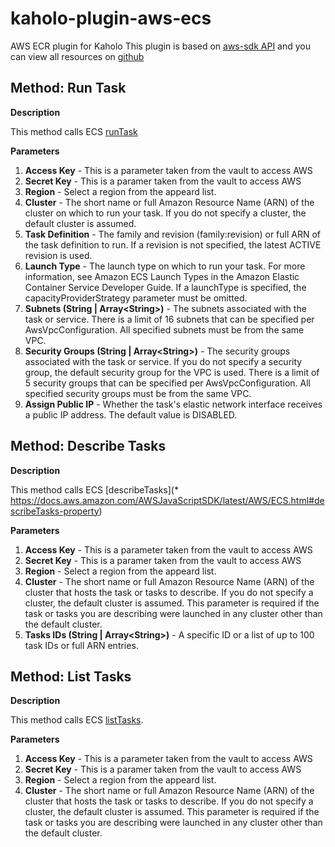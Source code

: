 # kaholo-plugin-aws-ecs
AWS ECR plugin for Kaholo
This plugin is based on [aws-sdk API](https://www.npmjs.com/package/aws-sdk) and you can view all resources on [github](https://github.com/aws/aws-sdk-js)

## Method: Run Task

**Description**

This method calls ECS [runTask](https://docs.aws.amazon.com/AWSJavaScriptSDK/latest/AWS/ECS.html#runTask-property)

**Parameters**
1. **Access Key** - This is a parameter taken from the vault to access AWS
2. **Secret Key** - This is a paramer taken from the vault to access AWS
3. **Region** - Select a region from the appeard list.
4. **Cluster** - The short name or full Amazon Resource Name (ARN) of the cluster on which to run your task. If you do not specify a cluster, the default cluster is assumed.
5. **Task Definition** - The family and revision (family:revision) or full ARN of the task definition to run. If a revision is not specified, the latest ACTIVE revision is used.
6. **Launch Type** - The launch type on which to run your task. For more information, see Amazon ECS Launch Types in the Amazon Elastic Container Service Developer Guide. If a launchType is specified, the capacityProviderStrategy parameter must be omitted.
7. **Subnets (String | Array\<String\>)** - The subnets associated with the task or service. There is a limit of 16 subnets that can be specified per AwsVpcConfiguration.  All specified subnets must be from the same VPC.
8. **Security Groups (String | Array\<String\>)** - The security groups associated with the task or service. If you do not specify a security group, the default security group for the VPC is used. There is a limit of 5 security groups that can be specified per AwsVpcConfiguration.  All specified security groups must be from the same VPC.
9. **Assign Public IP** - Whether the task's elastic network interface receives a public IP address. The default value is DISABLED.


## Method: Describe Tasks

**Description**

This method calls ECS [describeTasks](* https://docs.aws.amazon.com/AWSJavaScriptSDK/latest/AWS/ECS.html#describeTasks-property)

**Parameters**
1. **Access Key** - This is a parameter taken from the vault to access AWS
2. **Secret Key** - This is a paramer taken from the vault to access AWS
3. **Region** - Select a region from the appeard list.
4. **Cluster** - The short name or full Amazon Resource Name (ARN) of the cluster that hosts the task or tasks to describe. If you do not specify a cluster, the default cluster is assumed. This parameter is required if the task or tasks you are describing were launched in any cluster other than the default cluster.
5. **Tasks IDs (String | Array\<String\>)** - A specific ID or a list of up to 100 task IDs or full ARN entries.

## Method: List Tasks

**Description**

This method calls ECS [listTasks](https://docs.aws.amazon.com/AWSJavaScriptSDK/latest/AWS/ECS.html#listTasks-property).

**Parameters**
1. **Access Key** - This is a parameter taken from the vault to access AWS
2. **Secret Key** - This is a paramer taken from the vault to access AWS
3. **Region** - Select a region from the appeard list.
4. **Cluster** - The short name or full Amazon Resource Name (ARN) of the cluster that hosts the task or tasks to describe. If you do not specify a cluster, the default cluster is assumed. This parameter is required if the task or tasks you are describing were launched in any cluster other than the default cluster.